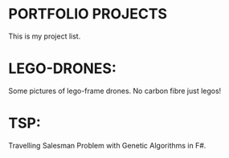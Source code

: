 # PORTFOLIO PROJECTS
This is my project list.

# LEGO-DRONES:
Some pictures of lego-frame drones. No carbon fibre just legos!

# TSP: 
Travelling Salesman Problem with Genetic Algorithms in F#.
